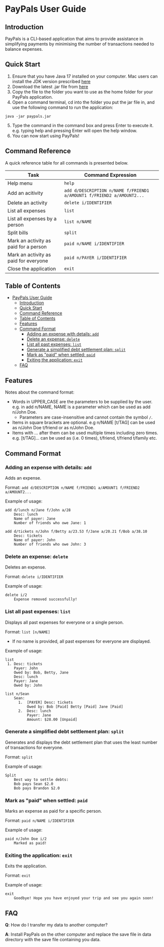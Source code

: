 # PayPals User Guide

## Introduction

PayPals is a CLI-based application that aims to provide assistance in simplifying payments by minimising the number of transactions needed to balance expenses.

## Quick Start

1. Ensure that you have Java 17 installed on your computer. Mac users can install the JDK version prescribed [here](https://se-education.org/guides/tutorials/javaInstallationMac.html)
2. Download the latest .jar file from [here](https://github.com/AY2425S2-CS2113-T13-2/tp/releases/tag/v1.0)
3. Copy the file to the folder you want to use as the home folder for your PayPals application.
4. Open a command terminal, cd into the folder you put the jar file in, and use the following command to run the application:
```
java -jar paypals.jar
```
5. Type the command in the command box and press Enter to execute it. e.g. typing help and pressing Enter will open the help window.
6. You can now start using PayPals!

## Command Reference

A quick reference table for all commands is presented below.

|Task|Command Expression|
|----|------------------|
|Help menu|`help`|
|Add an acitivity|`add d/DESCRIPTION n/NAME f/FRIEND1 a/AMOUNT1 f/FRIEND2 a/AMOUNT2...`|
|Delete an activity|`delete i/IDENTIFIER`|
|List all expenses|`list`|
|List all expenses by a person|`list n/NAME`|
|Split bills|`split`|
|Mark an activity as paid for a person|`paid n/NAME i/IDENTIFIER`|
|Mark an activity as paid for everyone|`paid n/PAYER i/IDENTIFIER`|
|Close the application|`exit`|

## Table of Contents
- [PayPals User Guide](#paypals-user-guide)
  - [Introduction](#introduction)
  - [Quick Start](#quick-start)
  - [Command Reference](#command-reference)
  - [Table of Contents](#table-of-contents)
  - [Features](#features)
  - [Command Format](#command-format)
    - [Adding an expense with details: `add`](#adding-an-expense-with-details-add)
    - [Delete an expense: `delete`](#delete-an-expense-delete)
    - [List all past expenses: `list`](#list-all-past-expenses-list)
    - [Generate a simplified debt settlement plan: `split`](#generate-a-simplified-debt-settlement-plan-split)
    - [Mark as "paid" when settled: `paid`](#mark-as-paid-when-settled-paid)
    - [Exiting the application: `exit`](#exiting-the-application-exit)
  - [FAQ](#faq)

## Features 

Notes about the command format:
- Words in UPPER_CASE are the parameters to be supplied by the user. e.g. in add n/NAME, NAME is a parameter which can be used as add n/John Doe.
  - Parameters are case-insensitive and cannot contain the symbol `/`.
- Items in square brackets are optional. e.g n/NAME [t/TAG] can be used as n/John Doe t/friend or as n/John Doe.
- Items with ... after them can be used multiple times including zero times. e.g. [t/TAG]... can be used as (i.e. 0 times), t/friend, t/friend t/family etc.

## Command Format

### Adding an expense with details: `add`
Adds an expense.

Format: `add d/DESCRIPTION n/NAME f/FRIEND1 a/AMOUNT1 f/FRIEND2 a/AMOUNT2...`

Example of usage: 

```
add d/lunch n/Jane f/John a/28
    Desc: lunch
    Name of payer: Jane
    Number of friends who owe Jane: 1
```

```
add d/tickets n/John f/Betty a/23.53 f/Jane a/20.21 f/Bob a/38.10
    Desc: tickets
    Name of payer: John
    Number of friends who owe John: 3
```
### Delete an expense: `delete`
Deletes an expense.

Format: `delete i/IDENTIFIER`

Example of usage: 

```
delete i/2
    Expense removed successfully!
```
### List all past expenses: `list`
Displays all past expenses for everyone or a single person.

Format: `list [n/NAME]`

* If no name is provided, all past expenses for everyone are displayed.

Example of usage: 

```
list
 1. Desc: tickets
    Payer: John
    Owed by: Bob, Betty, Jane
    Desc: lunch
    Payer: Jane
    Owed by: John
```
```
list n/Sean
    Sean: 
      1.  [PAYER] Desc: tickets
          Owed by: Bob [Paid] Betty [Paid] Jane [Paid]
      2.  Desc: lunch
          Payer: Jane
          Amount: $28.00 [Unpaid]
```
### Generate a simplified debt settlement plan: `split`
Generates and displays the debt settlement plan that uses the least number of transactions for everyone.

Format: `split`

Example of usage: 

```
Split
    Best way to settle debts:
    Bob pays Sean $2.0
    Bob pays Brandon $2.0
```
### Mark as "paid" when settled: `paid`
Marks an expense as paid for a specific person.

Format: `paid n/NAME i/IDENTIFIER`

Example of usage: 

```
paid n/John Doe i/2
    Marked as paid!
```
### Exiting the application: `exit`
Exits the application.

Format: `exit`

Example of usage: 

```
exit
    Goodbye! Hope you have enjoyed your trip and see you again soon!
```

## FAQ

**Q**: How do I transfer my data to another computer? 

**A**: Install PayPals on the other computer and replace the save file in data directory with the save file containing you data.
